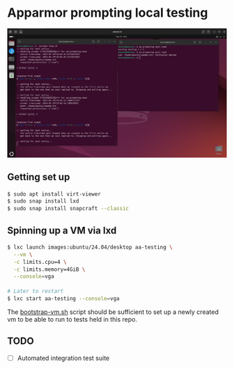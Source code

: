 # Apparmor prompting local testing

![screenshot](./screenshot.png)

## Getting set up
```bash
$ sudo apt install virt-viewer
$ sudo snap install lxd
$ sudo snap install snapcraft --classic
```

## Spinning up a VM via lxd

```bash
$ lxc launch images:ubuntu/24.04/desktop aa-testing \
  --vm \
  -c limits.cpu=4 \
  -c limits.memory=4GiB \
  --console=vga

# Later to restart
$ lxc start aa-testing --console=vga
```

The [bootstrap-vm.sh](./bootstrap-vm.sh) script should be sufficient to set up a newly
created vm to be able to run to tests held in this repo.


## TODO
- [ ] Automated integration test suite
